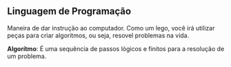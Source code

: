## Linguagem de Programação

Maneira de dar instrução ao computador.
Como um lego, você irá utilizar peças para criar algoritmos, ou seja, resovel problemas na vida.

**Algorítmo**: É uma sequência de passos lógicos e finitos para a resolução de   um problema.